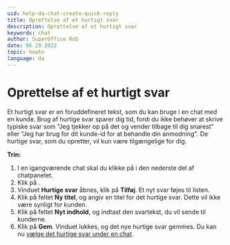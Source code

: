 ```yaml
---
uid: help-da-chat-create-quick-reply
title: Oprettelse af et hurtigt svar
description: Oprettelse af et hurtigt svar
keywords: chat
author: SuperOffice RnD
date: 06.29.2022
topic: howto
language: da
---
```


# Oprettelse af et hurtigt svar

Et hurtigt svar er en foruddefineret tekst, som du kan bruge i en chat med en kunde. Brug af hurtige svar sparer dig tid, fordi du ikke behøver at skrive typiske svar som "Jeg tjekker op på det og vender tilbage til dig snarest" eller "Jeg har brug for dit kunde-id for at behandle din anmodning". De hurtige svar, som du opretter, vil kun være tilgængelige for dig.

**Trin:**

1. I en igangværende chat skal du klikke på <i class="ph ph-chat-teardrop-text" aria-label="Chat bubble"></i> i den nederste del af chatpanelet.
2. Klik på <i class="ph ph-pencil-simple" aria-label="Edit"></i>.
3. Vinduet **Hurtige svar** åbnes, klik på **Tilføj**. Et nyt svar føjes til listen.
4. Klik på feltet **Ny titel**, og angiv en titel for det hurtige svar. Dette vil ikke være synligt for kunden.
5. Klik på feltet **Nyt indhold**, og indtast den svartekst, du vil sende til kunderne.
6. Klik på **Gem**. Vinduet lukkes, og det nye hurtige svar gemmes. Du kan nu [vælge det hurtige svar under en chat][1].

<!-- Referenced links -->
[1]: send-faq-or-reply-template.md
